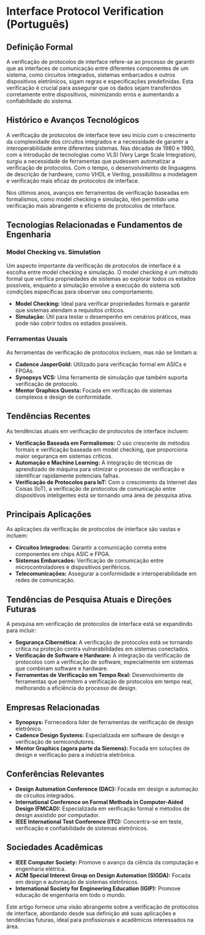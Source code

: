 # Interface Protocol Verification (Português)

## Definição Formal

A verificação de protocolos de interface refere-se ao processo de garantir que as interfaces de comunicação entre diferentes componentes de um sistema, como circuitos integrados, sistemas embarcados e outros dispositivos eletrônicos, sigam regras e especificações predefinidas. Esta verificação é crucial para assegurar que os dados sejam transferidos corretamente entre dispositivos, minimizando erros e aumentando a confiabilidade do sistema.

## Histórico e Avanços Tecnológicos

A verificação de protocolos de interface teve seu início com o crescimento da complexidade dos circuitos integrados e a necessidade de garantir a interoperabilidade entre diferentes sistemas. Nas décadas de 1980 e 1990, com a introdução de tecnologias como VLSI (Very Large Scale Integration), surgiu a necessidade de ferramentas que pudessem automatizar a verificação de protocolos. Com o tempo, o desenvolvimento de linguagens de descrição de hardware, como VHDL e Verilog, possibilitou a modelagem e verificação mais eficaz de protocolos de interface.

Nos últimos anos, avanços em ferramentas de verificação baseadas em formalismos, como model checking e simulação, têm permitido uma verificação mais abrangente e eficiente de protocolos de interface.

## Tecnologias Relacionadas e Fundamentos de Engenharia

### Model Checking vs. Simulation

Um aspecto importante da verificação de protocolos de interface é a escolha entre model checking e simulação. O model checking é um método formal que verifica propriedades de sistemas ao explorar todos os estados possíveis, enquanto a simulação envolve a execução do sistema sob condições específicas para observar seu comportamento.

- **Model Checking:** Ideal para verificar propriedades formais e garantir que sistemas atendam a requisitos críticos.
- **Simulação:** Útil para testar o desempenho em cenários práticos, mas pode não cobrir todos os estados possíveis.

### Ferramentas Usuais

As ferramentas de verificação de protocolos incluem, mas não se limitam a:

- **Cadence JasperGold:** Utilizado para verificação formal em ASICs e FPGAs.
- **Synopsys VCS:** Uma ferramenta de simulação que também suporta verificação de protocolo.
- **Mentor Graphics Questa:** Focada em verificação de sistemas complexos e design de conformidade.

## Tendências Recentes

As tendências atuais em verificação de protocolos de interface incluem:

- **Verificação Baseada em Formalismos:** O uso crescente de métodos formais e verificação baseada em model checking, que proporciona maior segurança em sistemas críticos.
- **Automação e Machine Learning:** A integração de técnicas de aprendizado de máquina para otimizar o processo de verificação e identificar rapidamente potenciais falhas.
- **Verificação de Protocolos para IoT:** Com o crescimento da Internet das Coisas (IoT), a verificação de protocolos de comunicação entre dispositivos inteligentes está se tornando uma área de pesquisa ativa.

## Principais Aplicações

As aplicações da verificação de protocolos de interface são vastas e incluem:

- **Circuitos Integrados:** Garantir a comunicação correta entre componentes em chips ASIC e FPGA.
- **Sistemas Embarcados:** Verificação de comunicação entre microcontroladores e dispositivos periféricos.
- **Telecomunicações:** Assegurar a conformidade e interoperabilidade em redes de comunicação.

## Tendências de Pesquisa Atuais e Direções Futuras

A pesquisa em verificação de protocolos de interface está se expandindo para incluir:

- **Segurança Cibernética:** A verificação de protocolos está se tornando crítica na proteção contra vulnerabilidades em sistemas conectados.
- **Verificação de Software e Hardware:** A integração da verificação de protocolos com a verificação de software, especialmente em sistemas que combinam software e hardware.
- **Ferramentas de Verificação em Tempo Real:** Desenvolvimento de ferramentas que permitem a verificação de protocolos em tempo real, melhorando a eficiência do processo de design.

## Empresas Relacionadas

- **Synopsys:** Fornecedora líder de ferramentas de verificação de design eletrônico.
- **Cadence Design Systems:** Especializada em software de design e verificação de semicondutores.
- **Mentor Graphics (agora parte da Siemens):** Focada em soluções de design e verificação para a indústria eletrônica.

## Conferências Relevantes

- **Design Automation Conference (DAC):** Focada em design e automação de circuitos integrados.
- **International Conference on Formal Methods in Computer-Aided Design (FMCAD):** Especializada em verificação formal e métodos de design assistido por computador.
- **IEEE International Test Conference (ITC):** Concentra-se em teste, verificação e confiabilidade de sistemas eletrônicos.

## Sociedades Acadêmicas

- **IEEE Computer Society:** Promove o avanço da ciência da computação e engenharia elétrica.
- **ACM Special Interest Group on Design Automation (SIGDA):** Focada em design e automação de sistemas eletrônicos.
- **International Society for Engineering Education (IGIP):** Promove educação de engenharia em todo o mundo.

Este artigo fornece uma visão abrangente sobre a verificação de protocolos de interface, abordando desde sua definição até suas aplicações e tendências futuras, ideal para profissionais e acadêmicos interessados na área.